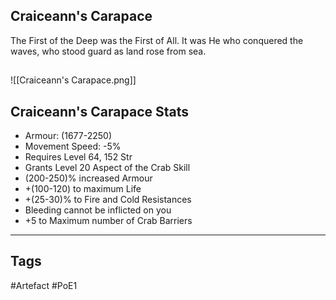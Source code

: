 ## Craiceann's Carapace
The First of the Deep was the First of All. It was He who conquered the waves,
who stood guard as land rose from sea.
##
![[Craiceann's Carapace.png]]
## Craiceann's Carapace Stats
- Armour: (1677-2250)
- Movement Speed: -5%
- Requires Level 64, 152 Str
- Grants Level 20 Aspect of the Crab Skill
- (200-250)% increased Armour
- +(100-120) to maximum Life
- +(25-30)% to Fire and Cold Resistances
- Bleeding cannot be inflicted on you
- +5 to Maximum number of Crab Barriers


---
## Tags
#Artefact
#PoE1
